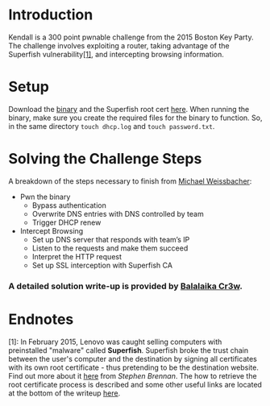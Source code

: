 # Introduction

Kendall is a 300 point pwnable challenge from the 2015 Boston Key Party. The challenge involves exploiting a router, taking advantage of the Superfish vulnerability[\[1\]](#endnote1), and intercepting browsing information.

# Setup


Download the [binary](kendall.tar_.gz?raw=true) and the Superfish root cert [here](superfish.pem?raw=true). When running the binary, make sure you create the required files for the binary to function. So, in the same directory ```touch dhcp.log``` and ```touch password.txt```.

# Solving the Challenge Steps

A breakdown of the steps necessary to finish from [Michael Weissbacher](http://mweissbacher.com/blog/2015/03/01/boston-key-party-2015-kendall-challenge-superfish/):

* Pwn the binary
    * Bypass authentication
    * Overwrite DNS entries with DNS controlled by team
    * Trigger DHCP renew
* Intercept Browsing
    * Set up DNS server that responds with team’s IP
    * Listen to the requests and make them succeed
    * Interpret the HTTP request
    * Set up SSL interception with Superfish CA

### A detailed solution write-up is provided by [Balalaika Cr3w](https://ctfcrew.org/writeup/97).

# Endnotes
<a name="endnote1">[1]</a>: In February 2015, Lenovo was caught selling computers with preinstalled "malware" called <strong>Superfish</strong>. Superfish broke the trust chain between the user's computer and the destination by signing all certificates with its own root certificate - thus pretending to be the destination website. Find out more about it [here](http://stephen-brennan.com/2015/02/20/superfish-explained/) from <em>Stephen Brennan</em>. The how to retrieve the root certificate process is described and some other useful links are located at the bottom of the writeup [here](http://blog.erratasec.com/2015/02/extracting-superfish-certificate.html#.VrAfvDYrJBw).
